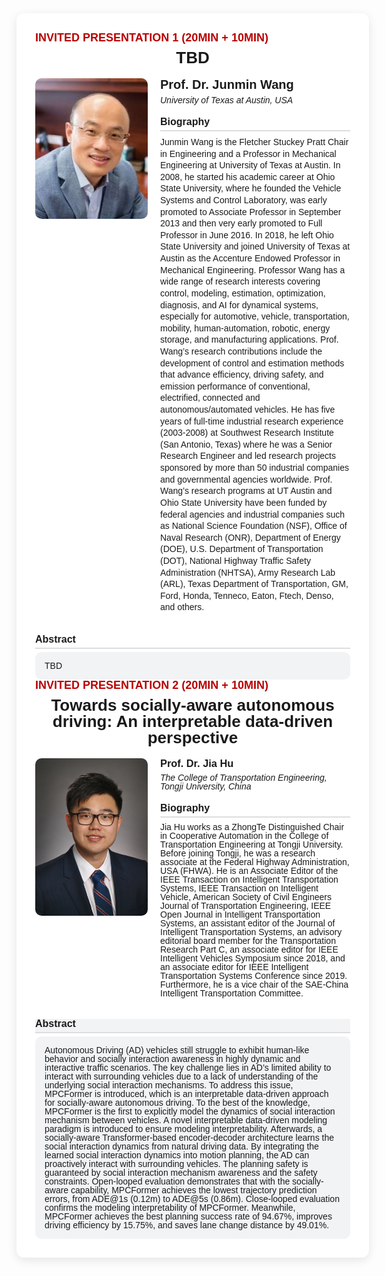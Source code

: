 <div style="background:#fff; border-radius:12px; padding:30px;  width:100%; margin:auto; box-shadow:0 4px 15px rgba(0,0,0,0.1); font-family:Arial, sans-serif; line-height:1.0;">

<!-- Title -->
  <div style="color:#b80000; font-weight:bold; margin-bottom:10px; font-size:18px;">
    INVITED PRESENTATION 1 (20MIN + 10MIN)
  </div>

  <!-- Subtitle -->
<div style="font-size:26px; font-weight:bold; margin-bottom:20px; text-align:center;">
   TBD
  </div>

  <!-- Profile -->
  <div style="display:flex; align-items:flex-start; margin-bottom:20px;">
    <img src="/assets/committee/Junmin Wang.jpg" alt="Speaker Photo" style="width:180px; border-radius:10px; margin-right:20px;">
    <div>
      <h3 style="margin:0;font-size:20px;">Prof. Dr. Junmin Wang</h3>
      <p style="margin-top:8px; font-style:italic;">University of Texas at Austin, USA</p>
      <div style="font-weight:bold; margin-top:20px; margin-bottom:5px; font-size:16px; border-bottom:2px solid #ddd; padding-bottom:5px;">Biography</div>
      <p style="margin-top:8px; font-size:14px;line-height:1.33;">
       Junmin Wang is the Fletcher Stuckey Pratt Chair in Engineering and a Professor in Mechanical Engineering at University of Texas at Austin. In 2008, he started his academic career at Ohio State University, where he founded the Vehicle Systems and Control Laboratory, was early promoted to Associate Professor in September 2013 and then very early promoted to Full Professor in June 2016. In 2018, he left Ohio State University and joined University of Texas at Austin as the Accenture Endowed Professor in Mechanical Engineering. Professor Wang has a wide range of research interests covering control, modeling, estimation, optimization, diagnosis, and AI for dynamical systems, especially for automotive, vehicle, transportation, mobility, human-automation, robotic, energy storage, and manufacturing applications. Prof. Wang’s research contributions include the development of control and estimation methods that advance efficiency, driving safety, and emission performance of conventional, electrified, connected and autonomous/automated vehicles. He has five years of full-time industrial research experience (2003-2008) at Southwest Research Institute (San Antonio, Texas) where he was a Senior Research Engineer and led research projects sponsored by more than 50 industrial companies and governmental agencies worldwide. Prof. Wang’s research programs at UT Austin and Ohio State University have been funded by federal agencies and industrial companies such as National Science Foundation (NSF), Office of Naval Research (ONR), Department of Energy (DOE), U.S. Department of Transportation (DOT), National Highway Traffic Safety Administration (NHTSA), Army Research Lab (ARL), Texas Department of Transportation, GM, Ford, Honda, Tenneco, Eaton, Ftech, Denso, and others.
      </p>
    </div>
  </div>

  <!-- Abstract -->
  <div style="font-weight:bold; margin-top:20px; margin-bottom:5px; font-size:16px; border-bottom:2px solid #ddd; padding-bottom:5px;">Abstract</div>
  <div style="background:#f1f3f5; padding:15px; border-radius:10px; font-size:14px;">
   TBD
  </div>

  <!-- Title -->
  <div style="color:#b80000; font-weight:bold; margin-bottom:10px; font-size:18px;">
    INVITED PRESENTATION 2 (20MIN + 10MIN)
  </div>

  <!-- Subtitle -->
  <div style="font-size:26px; font-weight:bold; margin-bottom:20px; text-align:center;">
    Towards socially-aware autonomous driving: An interpretable data-driven perspective
  </div>

  <!-- Profile -->
  <div style="display:flex; align-items:flex-start; margin-bottom:20px;">
    <img src="/assets/committee/jia_Hu.jpg" alt="Speaker Photo" style="width:180px; border-radius:10px; margin-right:20px;">
    <div>
      <h3 style="margin:0;">Prof. Dr. Jia Hu</h3>
      <p style="margin-top:8px; font-style:italic;">The College of Transportation Engineering, Tongji University, China</p>
      <div style="font-weight:bold; margin-top:20px; margin-bottom:5px; font-size:16px; border-bottom:2px solid #ddd; padding-bottom:5px;">Biography</div>
      <p style="margin-top:8px; font-size:14px;">
        Jia Hu works as a ZhongTe Distinguished Chair in Cooperative Automation in the College of Transportation Engineering at Tongji University. Before joining Tongji, he was a research associate at the Federal Highway Administration, USA (FHWA). He is an Associate Editor of the IEEE Transaction on Intelligent Transportation Systems, IEEE Transaction on Intelligent Vehicle, American Society of Civil Engineers Journal of Transportation Engineering, IEEE Open Journal in Intelligent Transportation Systems, an assistant editor of the Journal of Intelligent Transportation Systems, an advisory editorial board member for the Transportation Research Part C, an associate editor for IEEE Intelligent Vehicles Symposium since 2018, and an associate editor for IEEE Intelligent Transportation Systems Conference since 2019. Furthermore, he is a vice chair of the SAE-China Intelligent Transportation Committee.
      </p>
    </div>
  </div>

  <!-- Abstract -->
  <div style="background:#f1f3f5;font-weight:bold; margin-top:20px; margin-bottom:5px; font-size:16px; border-bottom:2px solid #ddd; padding-bottom:5px;">Abstract</div>
  <div style="background:#f1f3f5; padding:15px; border-radius:10px; font-size:14px;">
   Autonomous Driving (AD) vehicles still struggle to exhibit human-like behavior and socially interaction awareness in highly dynamic and interactive traffic scenarios. The key challenge lies in AD’s limited ability to interact with surrounding vehicles due to a lack of understanding of the underlying social interaction mechanisms. To address this issue, MPCFormer is introduced, which is an interpretable data-driven approach for socially-aware autonomous driving. To the best of the knowledge, MPCFormer is the first to explicitly model the dynamics of social interaction mechanism between vehicles. A novel interpretable data-driven modeling paradigm is introduced to ensure modeling interpretability. Afterwards, a socially-aware Transformer-based encoder-decoder architecture learns the social interaction dynamics from natural driving data. By integrating the learned social interaction dynamics into motion planning, the AD can proactively interact with surrounding vehicles. The planning safety is guaranteed by social interaction mechanism awareness and the safety constraints. Open-looped evaluation demonstrates that with the socially-aware capability, MPCFormer achieves the lowest trajectory prediction errors, from ADE@1s (0.12m) to ADE@5s (0.86m). Close-looped evaluation confirms the modeling interpretability of MPCFormer. Meanwhile, MPCFormer achieves the best planning success rate of 94.67%, improves driving efficiency by 15.75%, and saves lane change distance by 49.01%.
  </div>

</div>
